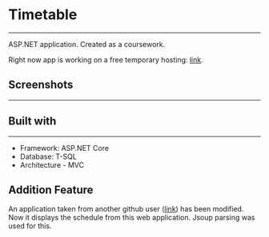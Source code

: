# Timetable
____
ASP.NET application. Created as a coursework.

Right now app is working on a free temporary hosting: <a href="http://donsimondotcom-001-site1.dtempurl.com/">link</a>.

## Screenshots
____

## Built with
____
+ Framework: ASP.NET Core
+ Database: T-SQL
+ Architecture - MVC

## Addition Feature
An application taken from another github user (<a href="https://github.com/alexzhirkevich/student-bsu-by">link<a/>) has been modified. Now it displays the schedule from this web application. Jsoup parsing was used for this.
